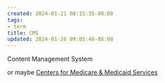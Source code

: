 ```yaml
---
created: 2024-01-21 08:15:35-08:00
tags:
- term
title: CMS
updated: 2024-01-26 09:05:40-08:00
---
```


Content Management System

or maybe [Centers for Medicare & Medicaid Services](https://www.cms.gov)